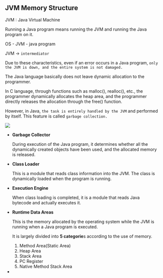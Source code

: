## JVM Memory Structure

JVM : Java Virtual Machine

Running a Java program means running the JVM and running the Java program on it.

OS - JVM - java program

JVM -> `intermediator` 

Due to these characteristics, even if an error occurs in a Java program, `only the JVM is down, and the entire system is not damaged.`

The Java language basically does not leave dynamic allocation to the programmer.

In C language, through functions such as malloc(), realloc(), etc., the programmer dynamically allocates the heap area, and the programmer directly releases the allocation through the free() function. 

However, in Java, `the task is entirely handled by the JVM` and performed by itself. This feature is called `garbage collection.`

<img src=/home/thomas/Desktop/TIL/img/>

- **Garbage Collector**
  
  During execution of the Java program, it determines whether all the dynamically created objects have been used, and the allocated memory is released.

- **Class Loader**

	This is a module that reads class information into the JVM. The class is dynamically loaded when the program is running.

- **Execution Engine**

	When class loading is completed, it is a module that reads Java bytecode and actually executes it.

- **Runtime Data Areas**
  
	This is the memory allocated by the operating system while the JVM is running when a Java program is executed. 
	
	It is largely divided into **5 categorie**s according to the use of memory.
  
  1. Method Area(Static Area)
  2. Heap Area
  3. Stack Area
  4. PC Register
  5. Native Method Stack Area
- 